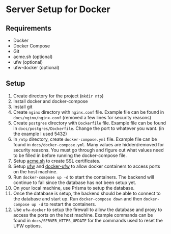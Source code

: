 # Server Setup for Docker

## Requirements

- Docker
- Docker Compose
- Git
- acme.sh (optional)
- ufw (optional)
- ufw-docker (optional)

## Setup

1. Create directory for the project (`mkdir ntp`)
2. Install docker and docker-compose
3. Install git
4. Create `nginx` directory with `nginx.conf` file. Example file can be found in `docs/nginx/nginx.conf` (removed a few lines for security reasons)
5. Create `postgres` directory with `Dockerfile` file. Example file can be found in `docs/postgres/Dockerfile`. Change the port to whatever you want. (in the example I used 5432)
6. In `/ntp` directory, create `docker-compose.yml` file. Example file can be found in `docs/docker-compose.yml`. Many values are hidden/removed for security reasons. You must go through and figure out what values need to be filled in before running the docker-compose file.
7. Setup [acme.sh](https://github.com/acmesh-official/acme.sh) to create SSL certificates.
8. Setup [ufw](https://help.ubuntu.com/community/UFW) and [docker-ufw](https://github.com/chaifeng/ufw-docker) to allow docker containers to access ports on the host machine.
9. Run `docker-compose up -d` to start the containers. The backend will continue to fail since the database has not been setup yet.
10. On your local machine, use Prisma to setup the database.
11. Once the database is setup, the backend should be able to connect to the database and start up. Run `docker-compose down` and then `docker-compose up -d` to restart the containers.
12. Use `ufw-docker` to setup the firewall to allow the database and proxy to access the ports on the host machine. Example commands can be found in `docs/SERVER_HTTPS_UPDATE` for the commands used to reset the UFW options.
